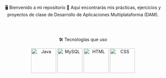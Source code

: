 <p align="center">🖥️ Bienvenido a mi repositorio
📌 Aquí encontrarás mis prácticas, ejercicios y proyectos de clase de Desarrollo de Aplicaciones Multiplataforma (DAM).</p>
  <br>
  <br>
<p align="center">🛠️ Tecnologías que uso</p>

<p align="center"> <img src="https://cdn.jsdelivr.net/gh/devicons/devicon/icons/java/java-original.svg" alt="Java" width="80" height="80"/> <img src="https://cdn.jsdelivr.net/gh/devicons/devicon/icons/mysql/mysql-original-wordmark.svg" alt="MySQL" width="80" height="80"/> <img src="https://cdn.jsdelivr.net/gh/devicons/devicon/icons/html5/html5-original.svg" alt="HTML" width="80" height="80"/> <img src="https://cdn.jsdelivr.net/gh/devicons/devicon/icons/css3/css3-original.svg" alt="CSS" width="80" height="80"/> </p>
